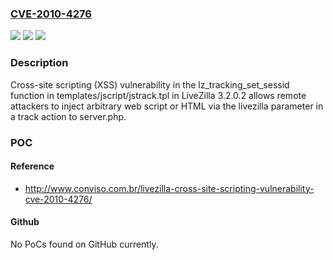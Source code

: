 ### [CVE-2010-4276](https://cve.mitre.org/cgi-bin/cvename.cgi?name=CVE-2010-4276)
![](https://img.shields.io/static/v1?label=Product&message=n%2Fa&color=blue)
![](https://img.shields.io/static/v1?label=Version&message=n%2Fa&color=blue)
![](https://img.shields.io/static/v1?label=Vulnerability&message=n%2Fa&color=brighgreen)

### Description

Cross-site scripting (XSS) vulnerability in the lz_tracking_set_sessid function in templates/jscript/jstrack.tpl in LiveZilla 3.2.0.2 allows remote attackers to inject arbitrary web script or HTML via the livezilla parameter in a track action to server.php.

### POC

#### Reference
- http://www.conviso.com.br/livezilla-cross-site-scripting-vulnerability-cve-2010-4276/

#### Github
No PoCs found on GitHub currently.

